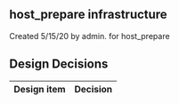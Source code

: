 ## host_prepare infrastructure

Created 5/15/20 by admin. for host_prepare


## Design Decisions
| Design item                | Decision|
| :----------------------------------- | :--------------------------------------------------------------------------------|

